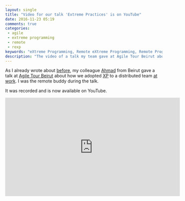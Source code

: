 ```yaml
---
layout: single
title: "Video for our talk 'Extreme Practices' is on YouTube"
date: 2016-11-23 05:19
comments: true
categories:
 - agile
 - extreme programming
 - remote
 - rexp
keywords: "eXtreme Programming, Remote eXtreme Programming, Remote Programming, Agile Software, Beirut, Agile Tour Beirut, YouTube, Video"
description: "The video of a talk my team gave at Agile Tour Beirut about how we adapted eXtreme Programming to a remote team."
---
```

As I already wrote about [before](/rexp-remote-extreme-programming/), my colleague [Ahmad](https://ahmadatwi.me/) from Beirut gave a talk at [Agile Tour Beirut](http://www.agiletourbeirut.org/) about how we adopted [XP](http://www.extremeprogramming.org/) to a distributed team [at work](http://www.murex.com). I was the remote buddy during the talk.

It was recorded and is now available on YouTube.

<iframe width="560" height="315" src="https://www.youtube.com/embed/oJsukJhxt7E" frameborder="0" allowfullscreen></iframe>
